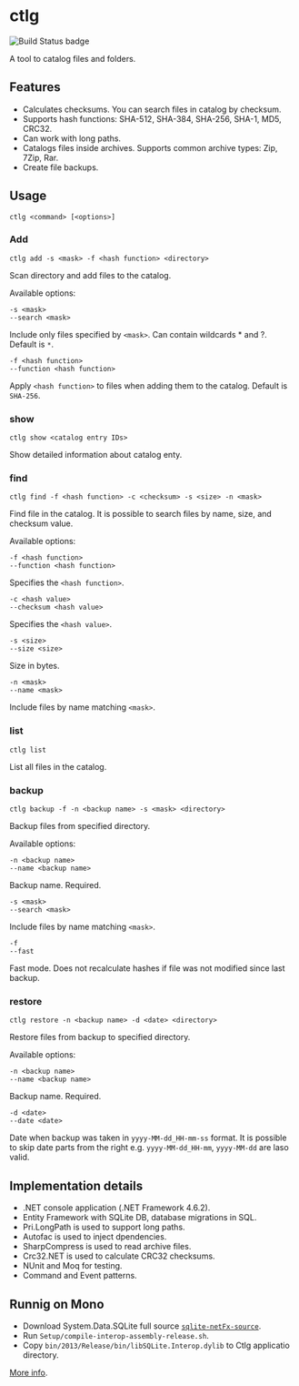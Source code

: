 # ctlg
![Build Status badge](https://ersh.visualstudio.com/_apis/public/build/definitions/c9754d86-e84f-486e-a3b3-f7f42d31c01d/1/badge)

A tool to catalog files and folders.

## Features
 - Calculates checksums. You can search files in catalog by checksum.
 - Supports hash functions: SHA-512, SHA-384, SHA-256, SHA-1, MD5, CRC32.
 - Can work with long paths.
 - Catalogs files inside archives. Supports common archive types: Zip, 7Zip, Rar.
 - Create file backups.

## Usage

    ctlg <command> [<options>]

### Add

    ctlg add -s <mask> -f <hash function> <directory>

Scan directory and add files to the catalog.

Available options:

    -s <mask>
    --search <mask>

Include only files specified by `<mask>`. Can contain wildcards * and ?. Default is `*`.

    -f <hash function>
    --function <hash function>

Apply `<hash function>` to files when adding them to the catalog. Default is `SHA-256`.

### show

    ctlg show <catalog entry IDs>

Show detailed information about catalog enty.

### find

    ctlg find -f <hash function> -c <checksum> -s <size> -n <mask>

Find file in the catalog. It is possible to search files by name, size, and checksum value.

Available options:

    -f <hash function>
    --function <hash function>

Specifies the `<hash function>`.

    -c <hash value>
    --checksum <hash value>

Specifies the `<hash value>`.

    -s <size>
    --size <size>

Size in bytes.

    -n <mask>
    --name <mask>

Include files by name matching `<mask>`.

### list

    ctlg list

List all files in the catalog.

### backup

    ctlg backup -f -n <backup name> -s <mask> <directory>

Backup files from specified directory.

Available options:

    -n <backup name>
    --name <backup name>

Backup name. Required.

    -s <mask>
    --search <mask>

Include files by name matching `<mask>`.

    -f
    --fast

Fast mode. Does not recalculate hashes if file was not modified since last backup.

### restore

    ctlg restore -n <backup name> -d <date> <directory>

Restore files from backup to specified directory.

Available options:

    -n <backup name>
    --name <backup name>

Backup name. Required.

    -d <date>
    --date <date>

Date when backup was taken in `yyyy-MM-dd_HH-mm-ss` format. It is possible to skip date parts from the right e.g.
`yyyy-MM-dd_HH-mm`, `yyyy-MM-dd` are laso valid.


## Implementation details

 - .NET console application (.NET Framework 4.6.2).
 - Entity Framework with SQLite DB, database migrations in SQL.
 - Pri.LongPath is used to support long paths.
 - Autofac is used to inject dpendencies.
 - SharpCompress is used to read archive files.
 - Crc32.NET is used to calculate CRC32 checksums.
 - NUnit and Moq for testing.
 - Command and Event patterns.

## Runnig on Mono

 - Download System.Data.SQLite full source [`sqlite-netFx-source`](https://system.data.sqlite.org/index.html/doc/trunk/www/downloads.wiki).
 - Run `Setup/compile-interop-assembly-release.sh`.
 - Copy `bin/2013/Release/bin/libSQLite.Interop.dylib` to Ctlg applicatio directory.

 [More info](https://stackoverflow.com/a/43173220/5642735).
